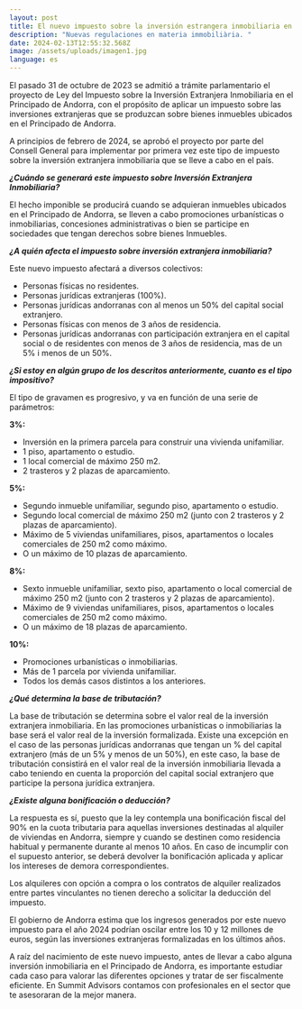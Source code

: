 ```yaml
---
layout: post
title: El nuevo impuesto sobre la inversión estrangera inmobiliaria en Andorra
description: "Nuevas regulaciones en materia immobiliària. "
date: 2024-02-13T12:55:32.568Z
image: /assets/uploads/imagen1.jpg
language: es
---
```

El pasado 31 de octubre de 2023 se admitió a trámite parlamentario el proyecto de Ley del Impuesto sobre la Inversión Extranjera Inmobiliaria en el Principado de Andorra, con el propósito de aplicar un impuesto sobre las inversiones extranjeras que se produzcan sobre bienes inmuebles ubicados en el Principado de Andorra. 

A principios de febrero de 2024, se aprobó el proyecto por parte del Consell General para implementar por primera vez este tipo de impuesto sobre la inversión extranjera inmobiliaria que se lleve a cabo en el país.  

***¿Cuándo se generará este impuesto sobre Inversión Extranjera Inmobiliaria?***

El hecho imponible se producirá cuando se adquieran inmuebles ubicados en el Principado de Andorra, se lleven a cabo promociones urbanísticas o inmobiliarias, concesiones administrativas o bien se participe en sociedades que tengan derechos sobre bienes Inmuebles.

***¿A quién afecta el impuesto sobre inversión extranjera inmobiliaria?***

Este nuevo impuesto afectará a diversos colectivos:

* Personas físicas no residentes.
* Personas jurídicas extranjeras (100%).
* Personas jurídicas andorranas con al menos un 50% del capital social extranjero. 
* Personas físicas con menos de 3 años de residencia.
* Personas jurídicas andorranas con participación extranjera en el capital social o de residentes con menos de 3 años de residencia, mas de un 5% i menos de un 50%.

***¿Si estoy en algún grupo de los descritos anteriormente, cuanto es el tipo impositivo?***

El tipo de gravamen es progresivo, y va en función de una serie de parámetros:

**3%:**

* Inversión en la primera parcela para construir una vivienda unifamiliar.
* 1 piso, apartamento o estudio.
* 1 local comercial de máximo 250 m2.
* 2 trasteros y 2 plazas de aparcamiento.

**5%:**

* Segundo inmueble unifamiliar, segundo piso, apartamento o estudio.
* Segundo local comercial de máximo 250 m2 (junto con 2 trasteros y 2 plazas de aparcamiento).
* Máximo de 5 viviendas unifamiliares, pisos, apartamentos o locales comerciales de 250 m2 como máximo.
* O un máximo de 10 plazas de aparcamiento.

**8%:**

* Sexto inmueble unifamiliar, sexto piso, apartamento o local comercial de máximo 250 m2 (junto con 2 trasteros y 2 plazas de aparcamiento).
* Máximo de 9 viviendas unifamiliares, pisos, apartamentos o locales comerciales de 250 m2 como máximo.
* O un máximo de 18 plazas de aparcamiento.

**10%:**

* Promociones urbanísticas o inmobiliarias.
* Más de 1 parcela por vivienda unifamiliar.
* Todos los demás casos distintos a los anteriores.

***¿Qué determina la base de tributación?***

La base de tributación se determina sobre el valor real de la inversión extranjera inmobiliaria. En las promociones urbanísticas o inmobiliarias la base será el valor real de la inversión formalizada. Existe una excepción en el caso de las personas jurídicas andorranas que tengan un % del capital extranjero (más de un 5% y menos de un 50%), en este caso, la base de tributación consistirá en el valor real de la inversión inmobiliaria llevada a cabo teniendo en cuenta la proporción del capital social extranjero que participe la persona jurídica extranjera.

***¿Existe alguna bonificación o deducción?***

La respuesta es sí, puesto que la ley contempla una bonificación fiscal del 90% en la cuota tributaria para aquellas inversiones destinadas al alquiler de viviendas en Andorra, siempre y cuando se destinen como residencia habitual y permanente durante al menos 10 años. En caso de incumplir con el supuesto anterior, se deberá devolver la bonificación aplicada y aplicar los intereses de demora correspondientes.

Los alquileres con opción a compra o los contratos de alquiler realizados entre partes vinculantes no tienen derecho a solicitar la deducción del impuesto.

El gobierno de Andorra estima que los ingresos generados por este nuevo impuesto para el año 2024 podrían oscilar entre los 10 y 12 millones de euros, según las inversiones extranjeras formalizadas en los últimos años. 

A raíz del nacimiento de este nuevo impuesto, antes de llevar a cabo alguna inversión inmobiliaria en el Principado de Andorra, es importante estudiar cada caso para valorar las diferentes opciones y tratar de ser fiscalmente eficiente. En Summit Advisors contamos con profesionales en el sector que te asesoraran de la mejor manera.
